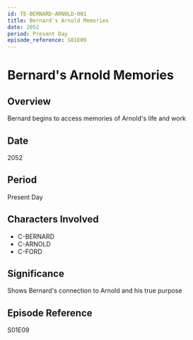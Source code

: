 ```yaml
---
id: TE-BERNARD-ARNOLD-001
title: Bernard's Arnold Memories
date: 2052
period: Present Day
episode_reference: S01E09
---
```


# Bernard's Arnold Memories

## Overview
Bernard begins to access memories of Arnold's life and work

## Date
2052

## Period
Present Day

## Characters Involved
- C-BERNARD
- C-ARNOLD
- C-FORD

## Significance
Shows Bernard's connection to Arnold and his true purpose

## Episode Reference
S01E09
